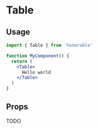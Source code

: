# Table

## Usage

```jsx
import { Table } from 'honorable'

function MyComponent() {
  return (
    <Table>
      Hello world
    </Table>
  )
}
```

## Props

TODO
